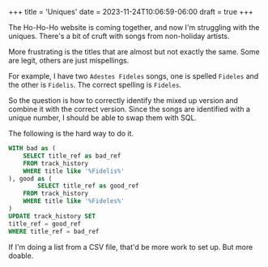 +++
title = 'Uniques'
date = 2023-11-24T10:06:59-06:00
draft = true
+++

The Ho-Ho-Ho website is coming together, and now I'm struggling with the uniques.  There's a bit of cruft with songs from non-holiday artists. 

More frustrating is the titles that are almost but not exactly the same.  Some are legit, others are just mispellings.  

For example, I have two `Adestes Fideles` songs, one is spelled `Fideles` and the other is `Fidelis`.  The correct spelling is `Fideles`. 

So the question is how to correctly identify the mixed up version and combine it with the correct version.  Since the songs are identified with a unique number, I should be able to swap them with SQL.

The following is the hard way to do it.  

```sql
WITH bad as (
    SELECT title_ref as bad_ref
    FROM track_history
    WHERE title like '%Fidelis%'
), good as (
        SELECT title_ref as good_ref
    FROM track_history
    WHERE title like '%Fideles%'
)
UPDATE track_history SET
title_ref = good_ref
WHERE title_ref = bad_ref
```

If I'm doing a list from a CSV file, that'd be more work to set up.  But more doable. 

